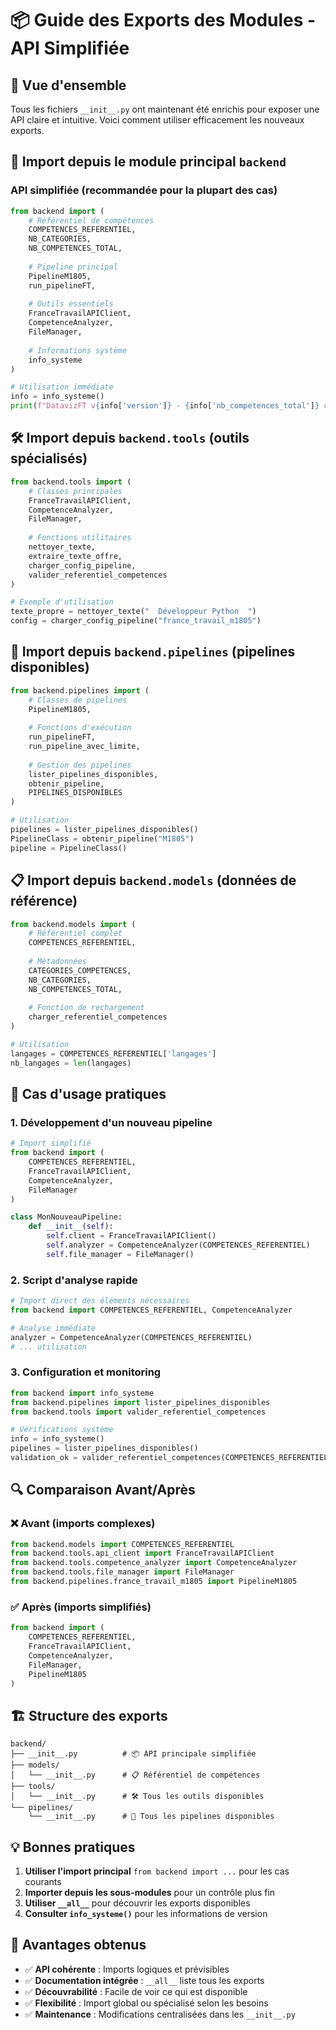 # 📦 Guide des Exports des Modules - API Simplifiée

## 🎯 Vue d'ensemble

Tous les fichiers `__init__.py` ont maintenant été enrichis pour exposer une API claire et intuitive. Voici comment utiliser efficacement les nouveaux exports.

## 🚀 Import depuis le module principal `backend`

### API simplifiée (recommandée pour la plupart des cas)

```python
from backend import (
    # Référentiel de compétences
    COMPETENCES_REFERENTIEL,
    NB_CATEGORIES, 
    NB_COMPETENCES_TOTAL,
    
    # Pipeline principal
    PipelineM1805,
    run_pipelineFT,
    
    # Outils essentiels
    FranceTravailAPIClient,
    CompetenceAnalyzer,
    FileManager,
    
    # Informations système
    info_systeme
)

# Utilisation immédiate
info = info_systeme()
print(f"DatavizFT v{info['version']} - {info['nb_competences_total']} compétences")
```

## 🛠️ Import depuis `backend.tools` (outils spécialisés)

```python
from backend.tools import (
    # Classes principales
    FranceTravailAPIClient,
    CompetenceAnalyzer,
    FileManager,
    
    # Fonctions utilitaires
    nettoyer_texte,
    extraire_texte_offre,
    charger_config_pipeline,
    valider_referentiel_competences
)

# Exemple d'utilisation
texte_propre = nettoyer_texte("  Développeur Python  ")
config = charger_config_pipeline("france_travail_m1805")
```

## 🚀 Import depuis `backend.pipelines` (pipelines disponibles)

```python
from backend.pipelines import (
    # Classes de pipelines
    PipelineM1805,
    
    # Fonctions d'exécution
    run_pipelineFT,
    run_pipeline_avec_limite,
    
    # Gestion des pipelines
    lister_pipelines_disponibles,
    obtenir_pipeline,
    PIPELINES_DISPONIBLES
)

# Utilisation
pipelines = lister_pipelines_disponibles()
PipelineClass = obtenir_pipeline("M1805")
pipeline = PipelineClass()
```

## 📋 Import depuis `backend.models` (données de référence)

```python
from backend.models import (
    # Référentiel complet
    COMPETENCES_REFERENTIEL,
    
    # Métadonnées
    CATEGORIES_COMPETENCES,
    NB_CATEGORIES,
    NB_COMPETENCES_TOTAL,
    
    # Fonction de rechargement
    charger_referentiel_competences
)

# Utilisation
langages = COMPETENCES_REFERENTIEL['langages']
nb_langages = len(langages)
```

## 🎯 Cas d'usage pratiques

### 1. **Développement d'un nouveau pipeline**

```python
# Import simplifié
from backend import (
    COMPETENCES_REFERENTIEL,
    FranceTravailAPIClient,
    CompetenceAnalyzer,
    FileManager
)

class MonNouveauPipeline:
    def __init__(self):
        self.client = FranceTravailAPIClient()
        self.analyzer = CompetenceAnalyzer(COMPETENCES_REFERENTIEL)
        self.file_manager = FileManager()
```

### 2. **Script d'analyse rapide**

```python
# Import direct des éléments nécessaires
from backend import COMPETENCES_REFERENTIEL, CompetenceAnalyzer

# Analyse immédiate
analyzer = CompetenceAnalyzer(COMPETENCES_REFERENTIEL)
# ... utilisation
```

### 3. **Configuration et monitoring**

```python
from backend import info_systeme
from backend.pipelines import lister_pipelines_disponibles
from backend.tools import valider_referentiel_competences

# Vérifications système
info = info_systeme()
pipelines = lister_pipelines_disponibles()
validation_ok = valider_referentiel_competences(COMPETENCES_REFERENTIEL)
```

## 🔍 Comparaison Avant/Après

### ❌ Avant (imports complexes)

```python
from backend.models import COMPETENCES_REFERENTIEL
from backend.tools.api_client import FranceTravailAPIClient
from backend.tools.competence_analyzer import CompetenceAnalyzer
from backend.tools.file_manager import FileManager
from backend.pipelines.france_travail_m1805 import PipelineM1805
```

### ✅ Après (imports simplifiés)

```python
from backend import (
    COMPETENCES_REFERENTIEL,
    FranceTravailAPIClient,
    CompetenceAnalyzer,
    FileManager,
    PipelineM1805
)
```

## 🏗️ Structure des exports

```text
backend/
├── __init__.py          # 📦 API principale simplifiée
├── models/
│   └── __init__.py      # 📋 Référentiel de compétences
├── tools/
│   └── __init__.py      # 🛠️ Tous les outils disponibles
└── pipelines/
    └── __init__.py      # 🚀 Tous les pipelines disponibles
```

## 💡 Bonnes pratiques

1. **Utiliser l'import principal** `from backend import ...` pour les cas courants
2. **Importer depuis les sous-modules** pour un contrôle plus fin
3. **Utiliser `__all__`** pour découvrir les exports disponibles
4. **Consulter `info_systeme()`** pour les informations de version

## 🚀 Avantages obtenus

- ✅ **API cohérente** : Imports logiques et prévisibles
- ✅ **Documentation intégrée** : `__all__` liste tous les exports
- ✅ **Découvrabilité** : Facile de voir ce qui est disponible
- ✅ **Flexibilité** : Import global ou spécialisé selon les besoins
- ✅ **Maintenance** : Modifications centralisées dans les `__init__.py`
